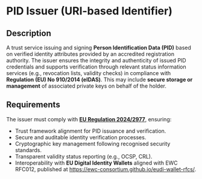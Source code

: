 # PID Issuer (URI-based Identifier)

## Description
A trust service issuing and signing **Person Identification Data (PID)** based on verified identity attributes provided by an accredited registration authority. The issuer ensures the integrity and authenticity of issued PID credentials and supports verification through relevant status information services (e.g., revocation lists, validity checks) in compliance with **Regulation (EU) No 910/2014 (eIDAS)**. This may include **secure storage or management** of associated private keys on behalf of the holder.

## Requirements

The issuer must comply with **[EU Regulation 2024/2977](https://eur-lex.europa.eu/eli/reg_impl/2024/2979/oj)**, ensuring:

- Trust framework alignment for PID issuance and verification.
- Secure and auditable identity verification processes.
- Cryptographic key management following recognised security standards.
- Transparent validity status reporting (e.g., OCSP, CRL).
- Interoperability with **EU Digital Identity Wallets** aligned with EWC RFC012, published at https://ewc-consortium.github.io/eudi-wallet-rfcs/.
